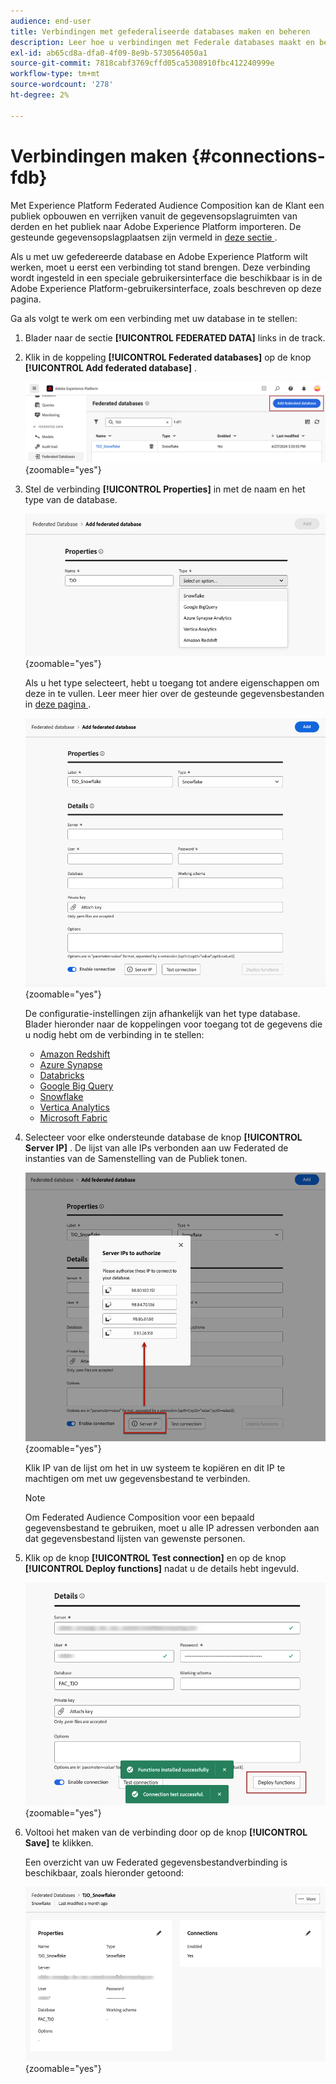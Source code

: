 ```yaml
---
audience: end-user
title: Verbindingen met gefederaliseerde databases maken en beheren
description: Leer hoe u verbindingen met Federale databases maakt en beheert
exl-id: ab65cd8a-dfa0-4f09-8e9b-5730564050a1
source-git-commit: 7818cabf3769cffd05ca5308910fbc412240999e
workflow-type: tm+mt
source-wordcount: '278'
ht-degree: 2%

---
```


# Verbindingen maken {#connections-fdb}

Met Experience Platform Federated Audience Composition kan de Klant een publiek opbouwen en verrijken vanuit de gegevensopslagruimten van derden en het publiek naar Adobe Experience Platform importeren. De gesteunde gegevensopslagplaatsen zijn vermeld in [ deze sectie ](../start/access-prerequisites.md#supported-systems).

Als u met uw gefedereerde database en Adobe Experience Platform wilt werken, moet u eerst een verbinding tot stand brengen. Deze verbinding wordt ingesteld in een speciale gebruikersinterface die beschikbaar is in de Adobe Experience Platform-gebruikersinterface, zoals beschreven op deze pagina.

Ga als volgt te werk om een verbinding met uw database in te stellen:

1. Blader naar de sectie **[!UICONTROL FEDERATED DATA]** links in de track.

1. Klik in de koppeling **[!UICONTROL Federated databases]** op de knop **[!UICONTROL Add federated database]** .

   ![](assets/connections_list.png){zoomable="yes"}

1. Stel de verbinding **[!UICONTROL Properties]** in met de naam en het type van de database.

   ![](assets/connections_name.png){zoomable="yes"}

   Als u het type selecteert, hebt u toegang tot andere eigenschappen om deze in te vullen. Leer meer hier over de gesteunde gegevensbestanden in [ deze pagina ](federated-db.md).

   ![](assets/connections_details.png){zoomable="yes"}

   De configuratie-instellingen zijn afhankelijk van het type database. Blader hieronder naar de koppelingen voor toegang tot de gegevens die u nodig hebt om de verbinding in te stellen:

   * [Amazon Redshift](federated-db.md#amazon-redshift)
   * [Azure Synapse](federated-db.md#azure-synapse-redshift)
   * [Databricks](federated-db.md#databricks)
   * [Google Big Query](federated-db.md#google-big-query)
   * [Snowflake](federated-db.md#snowflake)
   * [Vertica Analytics](federated-db.md#vertica-analytics)
   * [Microsoft Fabric](federated-db.md#microsoft-fabric)

1. Selecteer voor elke ondersteunde database de knop **[!UICONTROL Server IP]** . De lijst van alle IPs verbonden aan uw Federated de instanties van de Samenstelling van de Publiek tonen.

   ![](assets/connections_server_IPs.png){zoomable="yes"}

   Klik IP van de lijst om het in uw systeem te kopiëren en dit IP te machtigen om met uw gegevensbestand te verbinden.

   >[!NOTE]
   >
   >Om Federated Audience Composition voor een bepaald gegevensbestand te gebruiken, moet u alle IP adressen verbonden aan dat gegevensbestand lijsten van gewenste personen.

1. Klik op de knop **[!UICONTROL Test connection]** en op de knop **[!UICONTROL Deploy functions]** nadat u de details hebt ingevuld.

   ![](assets/connections_testdeploy.png){zoomable="yes"}

1. Voltooi het maken van de verbinding door op de knop **[!UICONTROL Save]** te klikken.

   Een overzicht van uw Federated gegevensbestandverbinding is beschikbaar, zoals hieronder getoond:

   ![](assets/connections_overview.png){zoomable="yes"}
